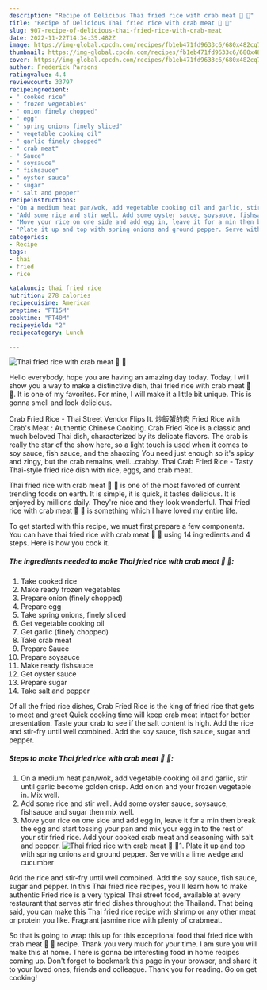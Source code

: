 ```yaml
---
description: "Recipe of Delicious Thai fried rice with crab meat 🦀 🍚"
title: "Recipe of Delicious Thai fried rice with crab meat 🦀 🍚"
slug: 907-recipe-of-delicious-thai-fried-rice-with-crab-meat
date: 2022-11-22T14:34:35.482Z
image: https://img-global.cpcdn.com/recipes/fb1eb471fd9633c6/680x482cq70/thai-fried-rice-with-crab-meat-🦀-🍚-recipe-main-photo.jpg
thumbnail: https://img-global.cpcdn.com/recipes/fb1eb471fd9633c6/680x482cq70/thai-fried-rice-with-crab-meat-🦀-🍚-recipe-main-photo.jpg
cover: https://img-global.cpcdn.com/recipes/fb1eb471fd9633c6/680x482cq70/thai-fried-rice-with-crab-meat-🦀-🍚-recipe-main-photo.jpg
author: Frederick Parsons
ratingvalue: 4.4
reviewcount: 33797
recipeingredient:
- " cooked rice"
- " frozen vegetables"
- " onion finely chopped"
- " egg"
- " spring onions finely sliced"
- " vegetable cooking oil"
- " garlic finely chopped"
- " crab meat"
- " Sauce"
- " soysauce"
- " fishsauce"
- " oyster sauce"
- " sugar"
- " salt and pepper"
recipeinstructions:
- "On a medium heat pan/wok, add vegetable cooking oil and garlic, stir until garlic become golden crisp. Add onion and your frozen vegetable in. Mix well."
- "Add some rice and stir well. Add some oyster sauce, soysauce, fishsauce and sugar then mix well."
- "Move your rice on one side and add egg in, leave it for a min then break the egg and start tossing your pan and mix your egg in to the rest of your stir fried rice. Add your cooked crab meat and seasoning with salt and pepper."
- "Plate it up and top with spring onions and ground pepper. Serve with a lime wedge and cucumber"
categories:
- Recipe
tags:
- thai
- fried
- rice

katakunci: thai fried rice 
nutrition: 278 calories
recipecuisine: American
preptime: "PT15M"
cooktime: "PT40M"
recipeyield: "2"
recipecategory: Lunch

---
```



![Thai fried rice with crab meat 🦀 🍚](https://img-global.cpcdn.com/recipes/fb1eb471fd9633c6/680x482cq70/thai-fried-rice-with-crab-meat-🦀-🍚-recipe-main-photo.jpg)

Hello everybody, hope you are having an amazing day today. Today, I will show you a way to make a distinctive dish, thai fried rice with crab meat 🦀 🍚. It is one of my favorites. For mine, I will make it a little bit unique. This is gonna smell and look delicious.

Crab Fried Rice - Thai Street Vendor Flips It. 炒飯蟹的肉 Fried Rice with Crab&#39;s Meat : Authentic Chinese Cooking. Crab Fried Rice is a classic and much beloved Thai dish, characterized by its delicate flavors. The crab is really the star of the show here, so a light touch is used when it comes to soy sauce, fish sauce, and the shaoxing You need just enough so it&#39;s spicy and zingy, but the crab remains, well…crabby. Thai Crab Fried Rice - Tasty Thai-style fried rice dish with rice, eggs, and crab meat.

Thai fried rice with crab meat 🦀 🍚 is one of the most favored of current trending foods on earth. It is simple, it is quick, it tastes delicious. It is enjoyed by millions daily. They're nice and they look wonderful. Thai fried rice with crab meat 🦀 🍚 is something which I have loved my entire life.


To get started with this recipe, we must first prepare a few components. You can have thai fried rice with crab meat 🦀 🍚 using 14 ingredients and 4 steps. Here is how you cook it.

<!--inarticleads1-->

##### The ingredients needed to make Thai fried rice with crab meat 🦀 🍚:

1. Take  cooked rice
1. Make ready  frozen vegetables
1. Prepare  onion (finely chopped)
1. Prepare  egg
1. Take  spring onions, finely sliced
1. Get  vegetable cooking oil
1. Get  garlic (finely chopped)
1. Take  crab meat
1. Prepare  Sauce
1. Prepare  soysauce
1. Make ready  fishsauce
1. Get  oyster sauce
1. Prepare  sugar
1. Take  salt and pepper


Of all the fried rice dishes, Crab Fried Rice is the king of fried rice that gets to meet and greet Quick cooking time will keep crab meat intact for better presentation. Taste your crab to see if the salt content is high. Add the rice and stir-fry until well combined. Add the soy sauce, fish sauce, sugar and pepper. 

<!--inarticleads2-->

##### Steps to make Thai fried rice with crab meat 🦀 🍚:

1. On a medium heat pan/wok, add vegetable cooking oil and garlic, stir until garlic become golden crisp. Add onion and your frozen vegetable in. Mix well.
1. Add some rice and stir well. Add some oyster sauce, soysauce, fishsauce and sugar then mix well.
1. Move your rice on one side and add egg in, leave it for a min then break the egg and start tossing your pan and mix your egg in to the rest of your stir fried rice. Add your cooked crab meat and seasoning with salt and pepper.
<img src="//assets-global.cpcdn.com/assets/icons/button_play-2c75c40dde080a61004c1f40b05d8f140eaff45d7e9e6481dc71c63d2e7c4909.png" alt="Thai fried rice with crab meat 🦀 🍚">1. Plate it up and top with spring onions and ground pepper. Serve with a lime wedge and cucumber


Add the rice and stir-fry until well combined. Add the soy sauce, fish sauce, sugar and pepper. In this Thai fried rice recipes, you&#39;ll learn how to make authentic Fried rice is a very typical Thai street food, available at every restaurant that serves stir fried dishes throughout the Thailand. That being said, you can make this Thai fried rice recipe with shrimp or any other meat or protein you like. Fragrant jasmine rice with plenty of crabmeat. 

So that is going to wrap this up for this exceptional food thai fried rice with crab meat 🦀 🍚 recipe. Thank you very much for your time. I am sure you will make this at home. There is gonna be interesting food in home recipes coming up. Don't forget to bookmark this page in your browser, and share it to your loved ones, friends and colleague. Thank you for reading. Go on get cooking!
